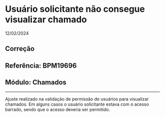 # Usuário solicitante não consegue visualizar chamado
12/02/2024
## Correção
## Referência: BPM19696
## Módulo: Chamados
***

Ajuste realizado na validação de permissão de usuários para visualizar chamados. Em alguns casos o usuário solicitante estava com o acesso barrado, sendo que o acesso deveria ser permitido.
